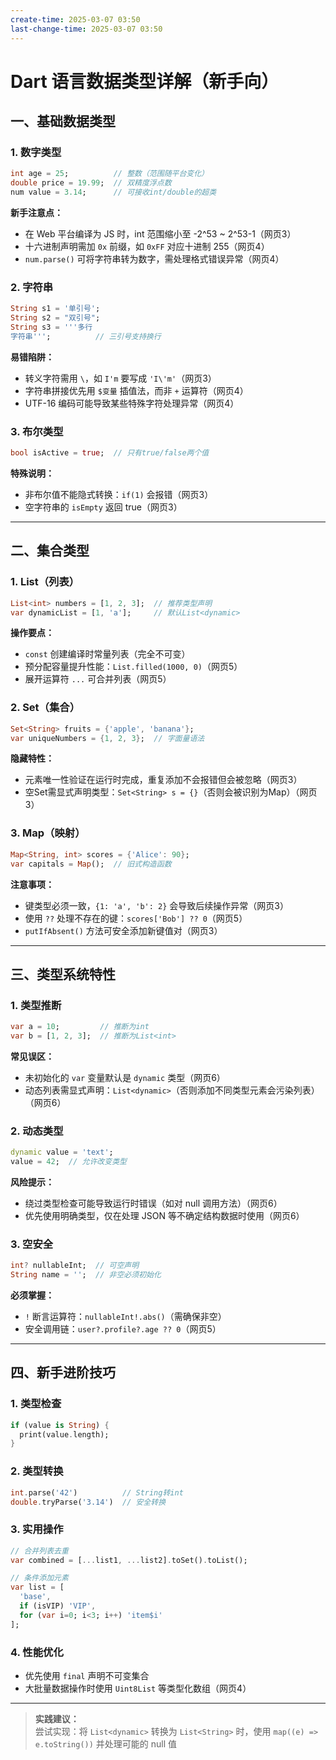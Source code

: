 ```yaml
---
create-time: 2025-03-07 03:50
last-change-time: 2025-03-07 03:50
---
```

# Dart 语言数据类型详解（新手向）

## 一、基础数据类型

### 1. 数字类型
```dart
int age = 25;          // 整数（范围随平台变化）
double price = 19.99;  // 双精度浮点数
num value = 3.14;      // 可接收int/double的超类
```

**新手注意点：**
- 在 Web 平台编译为 JS 时，int 范围缩小至 -2^53 ~ 2^53-1（网页3）
- 十六进制声明需加 `0x` 前缀，如 `0xFF` 对应十进制 255（网页4）
- `num.parse()` 可将字符串转为数字，需处理格式错误异常（网页4）

### 2. 字符串
```dart
String s1 = '单引号'; 
String s2 = "双引号";
String s3 = '''多行
字符串''';          // 三引号支持换行
```

**易错陷阱：**
- 转义字符需用 `\`，如 `I'm` 要写成 `'I\'m'`（网页3）
- 字符串拼接优先用 `$变量` 插值法，而非 `+` 运算符（网页4）
- UTF-16 编码可能导致某些特殊字符处理异常（网页4）

### 3. 布尔类型
```dart
bool isActive = true;  // 只有true/false两个值
```

**特殊说明：**
- 非布尔值不能隐式转换：`if(1)` 会报错（网页3）
- 空字符串的 `isEmpty` 返回 true（网页3）

---

## 二、集合类型

### 1. List（列表）
```dart
List<int> numbers = [1, 2, 3];  // 推荐类型声明
var dynamicList = [1, 'a'];     // 默认List<dynamic>
```

**操作要点：**
- `const` 创建编译时常量列表（完全不可变）
- 预分配容量提升性能：`List.filled(1000, 0)`（网页5）
- 展开运算符 `...` 可合并列表（网页5）

### 2. Set（集合）
```dart
Set<String> fruits = {'apple', 'banana'};
var uniqueNumbers = {1, 2, 3};  // 字面量语法
```

**隐藏特性：**
- 元素唯一性验证在运行时完成，重复添加不会报错但会被忽略（网页3）
- 空Set需显式声明类型：`Set<String> s = {}`（否则会被识别为Map）（网页3）

### 3. Map（映射）
```dart
Map<String, int> scores = {'Alice': 90};
var capitals = Map();  // 旧式构造函数
```

**注意事项：**
- 键类型必须一致，`{1: 'a', 'b': 2}` 会导致后续操作异常（网页3）
- 使用 `??` 处理不存在的键：`scores['Bob'] ?? 0`（网页5）
- `putIfAbsent()` 方法可安全添加新键值对（网页3）

---

## 三、类型系统特性

### 1. 类型推断
```dart
var a = 10;         // 推断为int
var b = [1, 2, 3];  // 推断为List<int>
```

**常见误区：**
- 未初始化的 `var` 变量默认是 `dynamic` 类型（网页6）
- 动态列表需显式声明：`List<dynamic>`（否则添加不同类型元素会污染列表）（网页6）

### 2. 动态类型
```dart
dynamic value = 'text';
value = 42;  // 允许改变类型
```

**风险提示：**
- 绕过类型检查可能导致运行时错误（如对 null 调用方法）（网页6）
- 优先使用明确类型，仅在处理 JSON 等不确定结构数据时使用（网页6）

### 3. 空安全
```dart
int? nullableInt;  // 可空声明
String name = '';  // 非空必须初始化
```

**必须掌握：**
- `!` 断言运算符：`nullableInt!.abs()`（需确保非空）
- 安全调用链：`user?.profile?.age ?? 0`（网页5）

---

## 四、新手进阶技巧

### 1. 类型检查
```dart
if (value is String) {
  print(value.length);
}
```

### 2. 类型转换
```dart
int.parse('42')          // String转int
double.tryParse('3.14')  // 安全转换
```

### 3. 实用操作
```dart
// 合并列表去重
var combined = [...list1, ...list2].toSet().toList();

// 条件添加元素
var list = [
  'base',
  if (isVIP) 'VIP',
  for (var i=0; i<3; i++) 'item$i'
];
```

### 4. 性能优化
- 优先使用 `final` 声明不可变集合
- 大批量数据操作时使用 `Uint8List` 等类型化数组（网页4）

---

> **实践建议：**  
> 尝试实现：将 `List<dynamic>` 转换为 `List<String>` 时，使用 `map((e) => e.toString())` 并处理可能的 null 值

